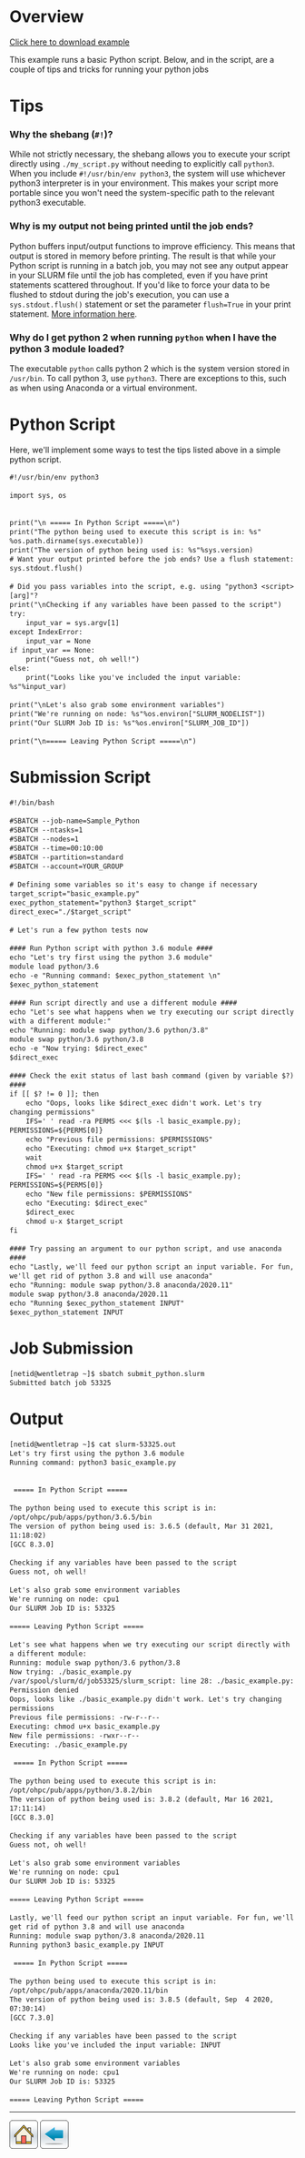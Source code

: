 # Overview
[Click here to download example](Basic-Python-Example.tar.gz)

This example runs a basic Python script. Below, and in the script, are a couple of tips and tricks for running your python jobs

# Tips

### Why the shebang (```#!```)?
While not strictly necessary, the shebang allows you to execute your script directly using ```./my_script.py``` without needing to explicitly call ```python3```. When you include ```#!/usr/bin/env python3```, the system will use whichever python3 interpreter is in your environment. This makes your script more portable since you won't need the system-specific path to the relevant python3 executable. 

### Why is my output not being printed until the job ends?
Python buffers input/output functions to improve efficiency. This means that output is stored in memory before printing. The result is that while your Python script is running in a batch job, you may not see any output appear in your SLURM file until the job has completed, even if you have print statements scattered throughout. If you'd like to force your data to be flushed to stdout during the job's execution, you can use a ```sys.stdout.flush()``` statement or set the parameter ```flush=True``` in your print statement. [More information here](https://www.delftstack.com/howto/python/python-print-flush/).


### Why do I get python 2 when running ```python``` when I have the python 3 module loaded?
The executable ```python``` calls python 2 which is the system version stored in ```/usr/bin```. To call python 3, use ```python3```. There are exceptions to this, such as when using Anaconda or a virtual environment. 


# Python Script
Here, we'll implement some ways to test the tips listed above in a simple python script.

```
#!/usr/bin/env python3

import sys, os


print("\n ===== In Python Script =====\n")
print("The python being used to execute this script is in: %s" %os.path.dirname(sys.executable))
print("The version of python being used is: %s"%sys.version)
# Want your output printed before the job ends? Use a flush statement:
sys.stdout.flush()

# Did you pass variables into the script, e.g. using "python3 <script> [arg]"?
print("\nChecking if any variables have been passed to the script")
try:
    input_var = sys.argv[1]
except IndexError:
    input_var = None
if input_var == None:
    print("Guess not, oh well!")
else:
    print("Looks like you've included the input variable: %s"%input_var)

print("\nLet's also grab some environment variables")
print("We're running on node: %s"%os.environ["SLURM_NODELIST"])
print("Our SLURM Job ID is: %s"%os.environ["SLURM_JOB_ID"])

print("\n===== Leaving Python Script =====\n")
```

# Submission Script
```
#!/bin/bash

#SBATCH --job-name=Sample_Python
#SBATCH --ntasks=1
#SBATCH --nodes=1             
#SBATCH --time=00:10:00   
#SBATCH --partition=standard
#SBATCH --account=YOUR_GROUP

# Defining some variables so it's easy to change if necessary
target_script="basic_example.py"
exec_python_statement="python3 $target_script"
direct_exec="./$target_script"

# Let's run a few python tests now

#### Run Python script with python 3.6 module ####
echo "Let's try first using the python 3.6 module"
module load python/3.6
echo -e "Running command: $exec_python_statement \n"
$exec_python_statement

#### Run script directly and use a different module ####
echo "Let's see what happens when we try executing our script directly with a different module:"
echo "Running: module swap python/3.6 python/3.8"
module swap python/3.6 python/3.8
echo -e "Now trying: $direct_exec"
$direct_exec

#### Check the exit status of last bash command (given by variable $?) ####
if [[ $? != 0 ]]; then
    echo "Oops, looks like $direct_exec didn't work. Let's try changing permissions"
    IFS=' ' read -ra PERMS <<< $(ls -l basic_example.py); PERMISSIONS=${PERMS[0]}
    echo "Previous file permissions: $PERMISSIONS"
    echo "Executing: chmod u+x $target_script"
    wait
    chmod u+x $target_script
    IFS=' ' read -ra PERMS <<< $(ls -l basic_example.py); PERMISSIONS=${PERMS[0]}
    echo "New file permissions: $PERMISSIONS"
    echo "Executing: $direct_exec"
    $direct_exec
    chmod u-x $target_script
fi

#### Try passing an argument to our python script, and use anaconda ####
echo "Lastly, we'll feed our python script an input variable. For fun, we'll get rid of python 3.8 and will use anaconda"
echo "Running: module swap python/3.8 anaconda/2020.11"
module swap python/3.8 anaconda/2020.11
echo "Running $exec_python_statement INPUT"
$exec_python_statement INPUT
```

# Job Submission
```
[netid@wentletrap ~]$ sbatch submit_python.slurm 
Submitted batch job 53325
```

# Output
```
[netid@wentletrap ~]$ cat slurm-53325.out 
Let's try first using the python 3.6 module
Running command: python3 basic_example.py 


 ===== In Python Script =====

The python being used to execute this script is in: /opt/ohpc/pub/apps/python/3.6.5/bin
The version of python being used is: 3.6.5 (default, Mar 31 2021, 11:18:02) 
[GCC 8.3.0]

Checking if any variables have been passed to the script
Guess not, oh well!

Let's also grab some environment variables
We're running on node: cpu1
Our SLURM Job ID is: 53325

===== Leaving Python Script =====

Let's see what happens when we try executing our script directly with a different module:
Running: module swap python/3.6 python/3.8
Now trying: ./basic_example.py
/var/spool/slurm/d/job53325/slurm_script: line 28: ./basic_example.py: Permission denied
Oops, looks like ./basic_example.py didn't work. Let's try changing permissions
Previous file permissions: -rw-r--r--
Executing: chmod u+x basic_example.py
New file permissions: -rwxr--r--
Executing: ./basic_example.py

 ===== In Python Script =====

The python being used to execute this script is in: /opt/ohpc/pub/apps/python/3.8.2/bin
The version of python being used is: 3.8.2 (default, Mar 16 2021, 17:11:14) 
[GCC 8.3.0]

Checking if any variables have been passed to the script
Guess not, oh well!

Let's also grab some environment variables
We're running on node: cpu1
Our SLURM Job ID is: 53325

===== Leaving Python Script =====

Lastly, we'll feed our python script an input variable. For fun, we'll get rid of python 3.8 and will use anaconda
Running: module swap python/3.8 anaconda/2020.11
Running python3 basic_example.py INPUT

 ===== In Python Script =====

The python being used to execute this script is in: /opt/ohpc/pub/apps/anaconda/2020.11/bin
The version of python being used is: 3.8.5 (default, Sep  4 2020, 07:30:14) 
[GCC 7.3.0]

Checking if any variables have been passed to the script
Looks like you've included the input variable: INPUT

Let's also grab some environment variables
We're running on node: cpu1
Our SLURM Job ID is: 53325

===== Leaving Python Script =====
```
*****
[![](/Images/home.png)](https://ua-researchcomputing-hpc.github.io/) 
[![](/Images/back.png)](../)
